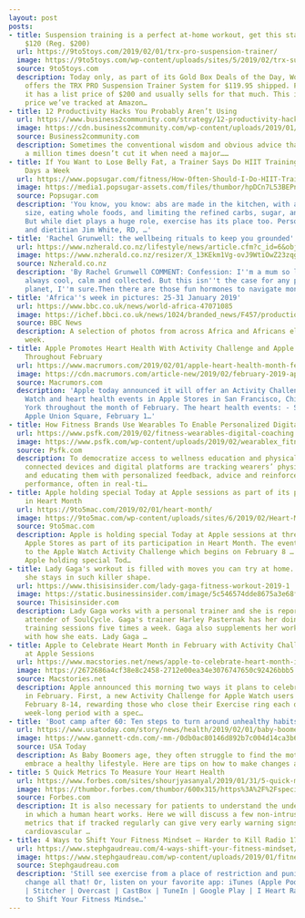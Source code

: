 ```yaml
---
layout: post
posts:
- title: Suspension training is a perfect at-home workout, get this starter kit for
    $120 (Reg. $200)
  url: https://9to5toys.com/2019/02/01/trx-pro-suspension-trainer/
  image: https://9to5toys.com/wp-content/uploads/sites/5/2019/02/trx-suspension-trainer.jpg?quality=82&strip=all
  source: 9to5toys.com
  description: Today only, as part of its Gold Box Deals of the Day, Woot via Amazon
    offers the TRX PRO Suspension Trainer System for $119.95 shipped. For comparison,
    it has a list price of $200 and usually sells for that much. This is the best
    price we’ve tracked at Amazon…
- title: 12 Productivity Hacks You Probably Aren’t Using
  url: https://www.business2community.com/strategy/12-productivity-hacks-you-probably-arent-using-02165091
  image: https://cdn.business2community.com/wp-content/uploads/2019/01/working_1548703619-900x601.jpg
  source: Business2community.com
  description: Sometimes the conventional wisdom and obvious advice that you’ve heard
    a million times doesn’t cut it when need a major……
- title: If You Want to Lose Belly Fat, a Trainer Says Do HIIT Training This Many
    Days a Week
  url: https://www.popsugar.com/fitness/How-Often-Should-I-Do-HIIT-Training-Lose-Belly-Fat-45690415
  image: https://media1.popsugar-assets.com/files/thumbor/hpDCn7L53BEPn12vsbd5dcnkQbI/fit-in/1200x630/filters:format_auto-!!-:strip_icc-!!-:fill-!white!-/2019/01/30/761/n/1922729/4fc6bfdc5c51dbd4242c56.10734756_.jpg
  source: Popsugar.com
  description: 'You know, you know: abs are made in the kitchen, with a focus on portion
    size, eating whole foods, and limiting the refined carbs, sugar, and alcohol.
    But while diet plays a huge role, exercise has its place too. Personal trainer
    and dietitian Jim White, RD, …'
- title: 'Rachel Grunwell: the wellbeing rituals to keep you grounded'
  url: https://www.nzherald.co.nz/lifestyle/news/article.cfm?c_id=6&objectid=12200138
  image: https://www.nzherald.co.nz/resizer/X_13KEkm1Vg-ovJ9WtiOwZ23zqg=/1200x0/smart/filters:quality(70)/arc-anglerfish-syd-prod-nzme.s3.amazonaws.com/public/OZUBXRRVFREY3G4CPTQQG6VDGE.jpg
  source: Nzherald.co.nz
  description: 'By Rachel Grunwell COMMENT: Confession: I''m a mum so life is not
    always cool, calm and collected. But this isn''t the case for any parent on the
    planet, I''m sure.Then there are those fun hormones to navigate monthly and none...'
- title: 'Africa''s week in pictures: 25-31 January 2019'
  url: https://www.bbc.co.uk/news/world-africa-47071085
  image: https://ichef.bbci.co.uk/news/1024/branded_news/F457/production/_105415526_zimbabwejumping_afp976.jpg
  source: BBC News
  description: A selection of photos from across Africa and Africans elsewhere this
    week.
- title: Apple Promotes Heart Health With Activity Challenge and Apple Store Events
    Throughout February
  url: https://www.macrumors.com/2019/02/01/apple-heart-health-month-february/
  image: https://cdn.macrumors.com/article-new/2019/02/february-2019-apple-watch-activity-challenge.jpg?retina
  source: Macrumors.com
  description: 'Apple today announced it will offer an Activity Challenge on Apple
    Watch and heart health events in Apple Stores in San Francisco, Chicago, and New
    York throughout the month of February. The heart health events: - San Francisco:
    Apple Union Square, February 1…'
- title: How Fitness Brands Use Wearables To Enable Personalized Digital Coaching
  url: https://www.psfk.com/2019/02/fitness-wearables-digital-coaching.html
  image: https://www.psfk.com/wp-content/uploads/2019/02/wearablex_fitness_psfk.jpg
  source: Psfk.com
  description: To democratize access to wellness education and physical training,
    connected devices and digital platforms are tracking wearers’ physical activity
    and educating them with personalized feedback, advice and reinforcement to improve
    performance, often in real-ti…
- title: Apple holding special Today at Apple sessions as part of its participation
    in Heart Month
  url: https://9to5mac.com/2019/02/01/heart-month/
  image: https://9to5mac.com/wp-content/uploads/sites/6/2019/02/Heart-Month.jpg?quality=82&strip=all&w=1500
  source: 9to5mac.com
  description: Apple is holding special Today at Apple sessions at three major US
    Apple Stores as part of its participation in Heart Month. The events are in addition
    to the Apple Watch Activity Challenge which begins on February 8 … more… The post
    Apple holding special Tod…
- title: Lady Gaga's workout is filled with moves you can try at home. Here's how
    she stays in such killer shape.
  url: https://www.thisisinsider.com/lady-gaga-fitness-workout-2019-1
  image: https://static.businessinsider.com/image/5c546574dde8675a3e68f558-750.jpg
  source: Thisisinsider.com
  description: Lady Gaga works with a personal trainer and she is reportedly a frequent
    attender of SoulCycle. Gaga's trainer Harley Pasternak has her doing strength
    training sessions five times a week. Gaga also supplements her workout routine
    with how she eats. Lady Gaga …
- title: Apple to Celebrate Heart Month in February with Activity Challenge and Today
    at Apple Sessions
  url: https://www.macstories.net/news/apple-to-celebrate-heart-month-in-february-with-activity-challenge-and-today-at-apple-sessions/
  image: https://2672686a4cf38e8c2458-2712e00ea34e3076747650c92426bbb5.ssl.cf1.rackcdn.com/2019-02-01-08-26-32.jpeg
  source: Macstories.net
  description: Apple announced this morning two ways it plans to celebrate Heart Month
    in February. First, a new Activity Challenge for Apple Watch users will run from
    February 8-14, rewarding those who close their Exercise ring each day of that
    week-long period with a spec…
- title: 'Boot camp after 60: Ten steps to turn around unhealthy habits'
  url: https://www.usatoday.com/story/news/health/2019/02/01/baby-boomer-senior-citizen-health-physical-fitness-exercise-habits-retirement/2732321002/?utm_source=google&utm_medium=amp&utm_campaign=speakable
  image: https://www.gannett-cdn.com/-mm-/0db0ac80146d892b7c004d14ca3b65331e5e208b/c=0-103-2000-1228/local/-/media/2019/01/09/USATODAY/usatsports/2bced56fc35b42dbb0b2199bd25286bb.jpg?width=3200&height=1680&fit=crop
  source: USA Today
  description: As Baby Boomers age, they often struggle to find the motivation to
    embrace a healthy lifestyle. Here are tips on how to make changes and keep them.
- title: 5 Quick Metrics To Measure Your Heart Health
  url: https://www.forbes.com/sites/shourjyasanyal/2019/01/31/5-quick-metrics-to-measure-your-heart-health/
  image: https://thumbor.forbes.com/thumbor/600x315/https%3A%2F%2Fspecials-images.forbesimg.com%2Fdam%2Fimageserve%2F1125719298%2F960x0.jpg%3Ffit%3Dscale
  source: Forbes.com
  description: It is also necessary for patients to understand the underlying mechanisms
    in which a human heart works. Here we will discuss a few non-intrusive and corresponding
    metrics that if tracked regularly can give very early warning signs of potential
    cardiovascular …
- title: 4 Ways to Shift Your Fitness Mindset – Harder to Kill Radio 174
  url: https://www.stephgaudreau.com/4-ways-shift-your-fitness-mindset/
  image: https://www.stephgaudreau.com/wp-content/uploads/2019/01/fitness-mindset.jpg
  source: Stephgaudreau.com
  description: 'Still see exercise from a place of restriction and punishment? Let’s
    change all that! Or, listen on your favorite app: iTunes (Apple Podcasts) | Spotify
    | Stitcher | Overcast | CastBox | TuneIn | Google Play | I Heart Radio 4 Ways
    to Shift Your Fitness Mindse…'
---
```


